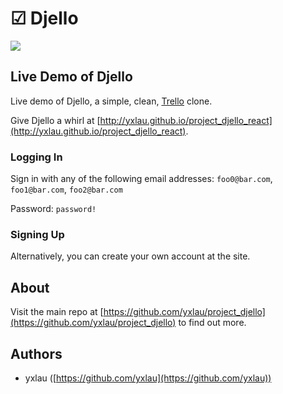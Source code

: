 # ☑︎ Djello
![](https://user-images.githubusercontent.com/22121223/33110355-3769d06c-cf82-11e7-827f-249ee6fb7258.png)

## Live Demo of Djello
Live demo of Djello, a simple, clean, [Trello](http://trello.com) clone.

Give Djello a whirl at [http://yxlau.github.io/project_djello_react](http://yxlau.github.io/project_djello_react). 

### Logging In
Sign in with any of the following email addresses: `foo0@bar.com`, `foo1@bar.com`, `foo2@bar.com`

Password: `password!`

### Signing Up
Alternatively, you can create your own account at the site.

## About
Visit the main repo at [https://github.com/yxlau/project_djello](https://github.com/yxlau/project_djello) to find out more.

## Authors
- yxlau ([https://github.com/yxlau](https://github.com/yxlau))
